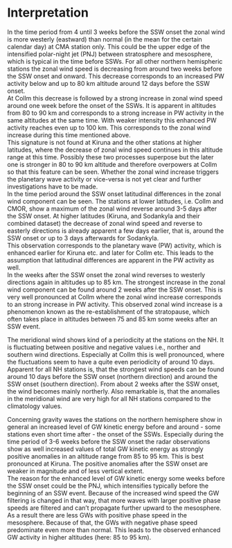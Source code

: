 # Interpretation
In the time period from 4 until 3 weeks before the SSW onset the zonal wind is more westerly (eastward) than normal (in the mean for the certain calendar day) at CMA station only. This could be the upper edge of the intensified polar-night jet (PNJ) between stratosphere and mesosphere, which is typical in the time before SSWs. For all other northern hemispheric stations the zonal wind speed is decreasing from around two weeks before the SSW onset and onward. This decrease corresponds to an increased PW activity below and up to 80 km altitude around 12 days before the SSW onset.<br>
At Collm this decrease is followed by a strong increase in zonal wind speed around one week before the onset of the SSWs. It is apparent in altitudes from 80 to 90 km and corresponds to a strong increase in PW activity in the same altitudes at the same time. With weaker intensity this enhanced PW activity reaches even up to 100 km. This corresponds to the zonal wind increase during this time mentioned above.<br>
This signature is not found at Kiruna and the other stations at higher latitudes, where the decrease of zonal wind speed continues in this altitude range at this time. Possibly these two processes superpose but the later one is stronger in 80 to 90 km altitude and therefore overpowers at Collm so that this feature can be seen. Whether the zonal wind increase triggers the planetary wave activity or vice-versa is not yet clear and further investigations have to be made.<br>
In the time period around the SSW onset latitudinal differences in the zonal wind component can be seen. The stations at lower latitudes, i.e. Collm and CMOR, show a maximum of the zonal wind reverse around 3-5 days after the SSW onset. At higher latitudes (Kiruna, and Sodankyla and their combined dataset) the decrease of zonal wind speed and reverse to easterly directions is already apparent a few days earlier, that is, around the SSW onset or up to 3 days afterwards for Sodankyla.<br>
This observation corresponds to the planetary wave (PW) activity, which is enhanced earlier for Kiruna etc. and later for Collm etc. This leads to the assumption that latitudinal differences are apparent in the PW activity as well.<br>
In the weeks after the SSW onset the zonal wind reverses to westerly directions again in altitudes up to 85 km. The strongest increase in the zonal wind component can be found around 2 weeks after the SSW onset. This is very well pronounced at Collm where the zonal wind increase corresponds to an strong increase in PW activity. This observed zonal wind increase is a phenomenon known as the re-establishment of the stratopause, which often takes place in altitudes between 75 and 85 km some weeks after an SSW event.<br>

The meridional wind shows kind of a periodicity at the stations on the NH. It is fluctuating between positive and negative values i.e., norther and southern wind directions. Especially at Collm this is well pronounced, where the fluctuations seem to have a quite even periodicity of around 10 days. Apparent for all NH stations is, that the strongest wind speeds can be found around 10 days before the SSW onset (northern direction) and around the SSW onset (southern direction). From about 2 weeks after the SSW onset, the wind becomes mainly northerly. Also remarkable is, that the anomalies in the meridional wind are very high for all NH stations compared to the climatology values.<br>

Concerning gravity waves the stations on the northern hemisphere show in general an increased level of GW kinetic energy before and around - some stations even short time after - the onset of the SSWs. Especially during the time period of 3-6 weeks before the SSW onset the radar observations show as well increased values of total GW kinetic energy as strongly positive anomalies in an altitude range from 85 to 95 km. This is best pronounced at Kiruna. The positive anomalies after the SSW onset are weaker in magnitude and of less vertical extent.<br>
The reason for the enhanced level of GW kinetic energy some weeks before the SSW onset could be the PNJ, which intensifies typically before the beginning of an SSW event. Because of the increased wind speed the GW filtering is changed in that way, that more waves with larger positive phase speeds are filtered and can’t propagate further upward to the mesosphere. As a result there are less GWs with positive phase speed in the mesosphere. Because of that, the GWs with negative phase speed predominate even more than normal. This leads to the observed enhanced GW activity in higher altitudes (here: 85 to 95 km).
<script src="https://utteranc.es/client.js"
        repo="VACILT/SSW_project"
        issue-term="pathname"
        label="utterances"
        theme="github-light"
        crossorigin="anonymous"
        async>
</script>
